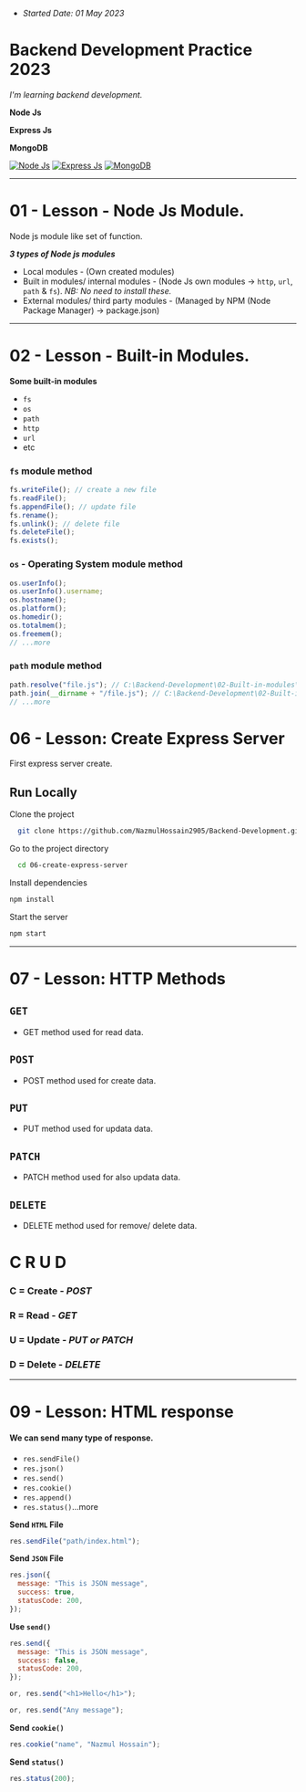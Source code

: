- _Started Date: 01 May 2023_

# Backend Development Practice 2023

_I'm learning backend development._

**Node Js**

**Express Js**

**MongoDB**

[![Node Js](https://img.shields.io/badge/Node%20Js-84BB00?style=for-the-badge)](#)
[![Express Js](https://img.shields.io/badge/Express_js-9785CF?style=for-the-badge&logo=express&logoColor=FFFFFF&labelColor=7B7B7B)](#)
[![MongoDB](https://img.shields.io/badge/Mongo_DB-3F9542?style=for-the-badge&logo=mongodb&logoColor=3F9542&labelColor=black)](#)

---

<!-- ############################################################# -->
<!-- **01 - Lesson - Built-in Modules.** -->
<!-- ############################################################# -->

# **01 - Lesson - Node Js Module.**

Node js module like set of function.

**_3 types of Node js modules_**

- Local modules - (Own created modules)
- Built in modules/ internal modules - (Node Js own modules -> `http`, `url`, `path` & `fs`). _NB: No need to install these._
- External modules/ third party modules - (Managed by NPM (Node Package Manager) -> package.json)

---

<!-- ############################################################# -->
<!-- **02 - Lesson - Built-in Modules.** -->
<!-- ############################################################# -->

# **02 - Lesson - Built-in Modules.**

**Some built-in modules**

- `fs`
- `os`
- `path`
- `http`
- `url`
- etc

### **`fs`** module method

```javascript
fs.writeFile(); // create a new file
fs.readFile();
fs.appendFile(); // update file
fs.rename();
fs.unlink(); // delete file
fs.deleteFile();
fs.exists();
```

### **`os` - Operating System** module method

```javascript
os.userInfo();
os.userInfo().username;
os.hostname();
os.platform();
os.homedir();
os.totalmem();
os.freemem();
// ...more
```

### **`path`** module method

```javascript
path.resolve("file.js"); // C:\Backend-Development\02-Built-in-modules\file.js
path.join(__dirname + "/file.js"); // C:\Backend-Development\02-Built-in-modules\file.js
// ...more
```

<!-- ############################################################# -->
<!-- **06 - Lesson: Create Express Server** -->
<!-- ############################################################# -->

# **06 - Lesson: Create Express Server**

First express server create.

## Run Locally

Clone the project

```bash
  git clone https://github.com/NazmulHossain2905/Backend-Development.git
```

Go to the project directory

```bash
  cd 06-create-express-server
```

Install dependencies

```bash
npm install
```

Start the server

```bash
npm start
```

---

<!-- ############################################################# -->
<!-- **07 - Lesson: HTTP Methods** -->
<!-- ############################################################# -->

# **07 - Lesson: HTTP Methods**

## `GET`

- GET method used for read data.

## `POST`

- POST method used for create data.

## `PUT`

- PUT method used for updata data.

## `PATCH`

- PATCH method used for also updata data.

## `DELETE`

- DELETE method used for remove/ delete data.

# **C R U D**

### **C** = Create - _POST_

### **R** = Read - _GET_

### **U** = Update - _PUT or PATCH_

### **D** = Delete - _DELETE_

---

<!-- ############################################################# -->
<!-- **09 - Lesson: HTML response** -->
<!-- ############################################################# -->

# **09 - Lesson: HTML response**

#### We can send many type of response.

- `res.sendFile()`
- `res.json()`
- `res.send()`
- `res.cookie()`
- `res.append()`
- `res.status()`...more

**Send `HTML` File**

```javascript
res.sendFile("path/index.html");
```

**Send `JSON` File**

```javascript
res.json({
  message: "This is JSON message",
  success: true,
  statusCode: 200,
});
```

**Use `send()`**

```javascript
res.send({
  message: "This is JSON message",
  success: false,
  statusCode: 200,
});

or, res.send("<h1>Hello</h1>");

or, res.send("Any message");
```

**Send `cookie()`**

```javascript
res.cookie("name", "Nazmul Hossain");
```

**Send `status()`**

```javascript
res.status(200);
```

<!-- ############################################################# -->
<!-- **07 - Lesson: HTTP Methods** -->
<!-- ############################################################# -->

